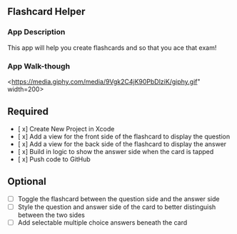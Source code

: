 ## Flashcard Helper

### App Description
This app will help you create flashcards and so that you ace that exam!

### App Walk-though


<https://media.giphy.com/media/9Vgk2C4jK90PbDlziK/giphy.gif" width=200><br>



## Required
- [ x] Create New Project in Xcode
- [ x] Add a view for the front side of the flashcard to display the question
- [ x] Add a view for the back side of the flashcard to display the answer
- [ x] Build in logic to show the answer side when the card is tapped
- [ x] Push code to GitHub
## Optional
- [ ] Toggle the flashcard between the question side and the answer side
- [ ] Style the question and answer side of the card to better distinguish between the two sides
- [ ] Add selectable multiple choice answers beneath the card